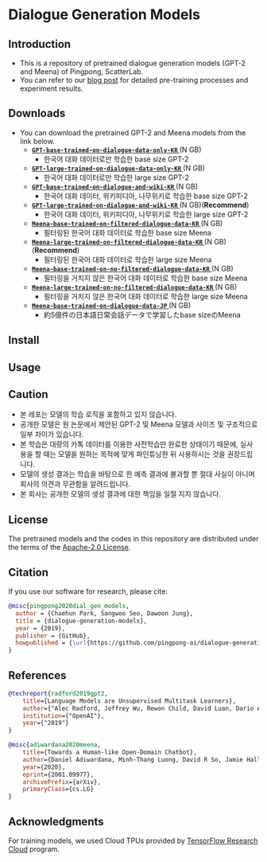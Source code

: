 # Dialogue Generation Models

## Introduction

* This is a repository of pretrained dialogue generation models (GPT-2 and Meena) of Pingpong, ScatterLab.
* You can refer to our [blog post](https://blog.pingpong.us/generation-model/) for detailed pre-training processes and experiment results.

## Downloads

* You can download the pretrained GPT-2 and Meena models from the link below.
    - **[ `GPT-base-trained-on-dialogue-data-only-KR` ]()** (N GB)
        - 한국어 대화 데이터로만 학습한 base size GPT-2
    - **[ `GPT-large-trained-on-dialogue-data-only-KR` ]()** (N GB)
        - 한국어 대화 데이터로만 학습한 large size GPT-2
    - **[ `GPT-base-trained-on-dialogue-and-wiki-KR` ]()** (N GB)
        - 한국어 대화 데이터, 위키피디아, 나무위키로 학습한 base size GPT-2
    - **[ `GPT-large-trained-on-dialogue-and-wiki-KR` ]()** (N GB)(**Recommend**)
        - 한국어 대화 데이터, 위키피디아, 나무위키로 학습한 large size GPT-2
    - **[ `Meena-base-trained-on-filtered-dialogue-data-KR` ]()** (N GB)
        - 필터링된 한국어 대화 데이터로 학습한 base size Meena
    - **[ `Meena-large-trained-on-filtered-dialogue-data-KR` ]()** (N GB)(**Recommend**)
        - 필터링된 한국어 대화 데이터로 학습한 large size Meena
    - **[ `Meena-base-trained-on-no-filtered-dialogue-data-KR` ]()** (N GB)
        - 필터링을 거치지 않은 한국어 대화 데이터로 학습한 base size Meena
    - **[ `Meena-large-trained-on-no-filtered-dialogue-data-KR` ]()** (N GB)
        - 필터링을 거치지 않은 한국어 대화 데이터로 학습한 large size Meena
    - **[ `Meena-base-trained-on-dialogue-data-JP` ]()** (N GB)
        - 約5億件の日本語日常会話データで学習したbase sizeのMeena

## Install

## Usage

## Caution

* 본 레포는 모델의 학습 로직을 포함하고 있지 않습니다.
* 공개한 모델은 원 논문에서 제안된 GPT-2 및 Meena 모델과 사이즈 및 구조적으로 일부 차이가 있습니다.
* 본 학습은 대량의 카톡 데이터를 이용한 사전학습만 완료한 상태이기 때문에, 실사용을 할 때는 모델을 원하는 목적에 맞게 파인튜닝한 뒤 사용하시는 것을 권장드립니다.
* 모델의 생성 결과는 학습을 바탕으로 한 예측 결과에 불과할 뿐 절대 사실이 아니며 회사의 의견과 무관함을 알려드립니다.
* 본 회사는 공개한 모델의 생성 결과에 대한 책임을 일절 지지 않습니다.

## License

The pretrained models and the codes in this repository are distributed under the terms of the [Apache-2.0 License](https://www.apache.org/licenses/LICENSE-2.0).

## Citation

If you use our software for research, please cite:

``` bibtex
@misc{pingpong2020dial_gen_models,
  author = {Chaehun Park, Sangwoo Seo, Dawoon Jung},
  title = {dialogue-generation-models},
  year = {2019},
  publisher = {GitHub},
  howpublished = {\url{https://github.com/pingpong-ai/dialogue-generation-models}}
}
```

## References

``` bibtex
@techreport{radford2019gpt2,
    title={Language Models are Unsupervised Multitask Learners},
    author={"Alec Radford, Jeffrey Wu, Rewon Child, David Luan, Dario Amodei, Ilya Sutskever"},
    institution={"OpenAI"},
    year={"2019"}
}
```

``` bibtex
@misc{adiwardana2020meena,
    title={Towards a Human-like Open-Domain Chatbot},
    author={Daniel Adiwardana, Minh-Thang Luong, David R So, Jamie Hall, Noah Fiedel, Romal Thoppilan, Zi Yang, Apoorv Kulshreshtha, Gaurav Nemade, Yifeng Lu},
    year={2020},
    eprint={2001.09977},
    archivePrefix={arXiv},
    primaryClass={cs.LG}
}
```

## Acknowledgments

For training models, we used Cloud TPUs provided by [TensorFlow Research Cloud](https://www.tensorflow.org/tfrc/) program.
